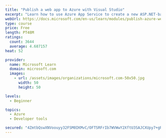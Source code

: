 ```yaml
---
title: "Publish a web app to Azure with Visual Studio"
excerpt: "Learn how to use Azure App Service to create a new ASP.NET-based web app, then publish and update directly from Visual Studio."
webUrl: https://docs.microsoft.com/en-us/learn/modules/publish-azure-web-app-with-visual-studio/
type: course
price: Free
length: PT48M
ratings:
  count: 3644
  average: 4.687157
heat: 52

provider:
  name: Microsoft Learn
  domain: microsoft.com
  images:
    - url: /assets/images/organizations/microsoft.com-50x50.jpg
      width: 50
      height: 50

levels:
  - Beginner

topics:
  - Azure
  - Developer tools

secured: "4ZmtbQswXNVoouyy32FSM0IKMvC/OFTSRFrIb7WVWwY2XftU3SAJCXUpy7+gRiw78lAAsSC3nozg/ug3gGzDVMaG43yzhVbpQgIrjxashlHqH5G2TBTInVpuPUL8ouYqtxUI8F+BpUj9XpPNpWeNtJgqoPu3vaM/eFQWqZuNwMnW5AYia8ZLRJ5scWSI1+FPtTr4eCxSh0cd4sMRvUryZC4WSjSwOzMwOq7JGhv/a3a3wzc4ytOHuXwqLAPDwDZy98bjSiMy+uLUafKc74U3LbRMdIIF+7XxlE2CafmTLH1rPR58acUVA62wpiE6pgQ5FSF6GNhWel01uZHESSEI7tcyjUd++K4JLAzHbc28M4Wc6ungBHHGFjOGED0i8Ho4pG0s8I7TaaBh8ESjVEssNiEni7ukEG/QRkeKJy8OivM=;Acp+hCHw7Oz+yMjkkIhdVg=="
---
```


